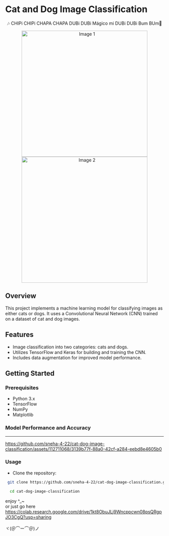 # Cat and Dog Image Classification
<p align="center">
🎶 CHIPi CHIPi CHAPA CHAPA DUBi DUBi Mágico mi DUBi DUBi Bum BUm🎵</p>
<p align="center">
  <img src="https://github.com/sneha-4-22/cat-dog-image-classification/assets/112711068/da25fe5a-1bfc-4d18-9552-276a06e33f67" alt="Image 1" width="400" style="display:inline-block">
  <img src="https://github.com/sneha-4-22/cat-dog-image-classification/assets/112711068/f2040ef6-84f1-4f25-9c23-de79ed6682c2" alt="Image 2" width="400" style="display:inline-block">
</p>


## Overview

This project implements a machine learning model for classifying images as either cats or dogs. It uses a Convolutional Neural Network (CNN) trained on a dataset of cat and dog images.

## Features

- Image classification into two categories: cats and dogs.
- Utilizes TensorFlow and Keras for building and training the CNN.
- Includes data augmentation for improved model performance.

## Getting Started

### Prerequisites

- Python 3.x
- TensorFlow
- NumPy
- Matplotlib

### Model Performance and Accuracy
<hr>

https://github.com/sneha-4-22/cat-dog-image-classification/assets/112711068/3139b77f-88a0-42cf-a284-eebd8e4605b0

### Usage
* Clone the repository:
 ``` bash
  git clone https://github.com/sneha-4-22/cat-dog-image-classification.git
```
``` bash
  cd cat-dog-image-classification
```
 enjoy ^_~ <br/>
 or just go here <br/>
 https://colab.research.google.com/drive/1kt8ObuJLj9Wncppcwn08psQRgpJO3CgQ?usp=sharing  <br/><br/>
ヾ(＠⌒ー⌒＠)ノ
